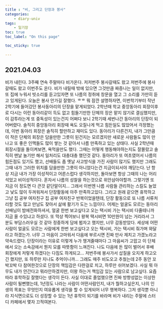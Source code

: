 ```yaml
---
title : "비, 그리고 단장과 봉사"
categories:
    - diary-univ
tags:
    - 일기장
toc: true
toc_label: "On this page"

toc_sticky: true
    
---
```

## 2021.04.03
비가 내린다.
3주째 연속 주말마다 비가온다.
저저번주 봉사갈때도 왔고 저번주에 봉사갈때도 왔고 이번주도 온다.
비가 내릴때 밖에 있으면 그것만큼 짜증나는 일이 없지만,
또 집에 누워서 빗소리를 듣고있자면 또 나름의 정취에 창문을 열고 그 소리를 가만히 듣고 있게된다.
오늘은 봉사 안가길 잘했다. ᄒᄒ
뭐 잠깐 설명하자면,
이번학기부터 작년 2학기에 들어갔던 봉사동아리의 단장을 맡게되었다.
2학년때 학교 중앙동아리 회장이후로 다시는 이런 동아리같이 득도 없고 힘들기만한 단체의 장은 맡지 않기로 결심했지만, 이 감투라는게 또 중독성이 있는건지 어쩌다 보니 2학기때 세번나간 동아리의 단장이 되어버렸다. 솔직히 중앙동아리 회장때 욕도 오질나게 먹고 힘든일도 많았어서 걱정했는데,
이번 동아리 회장은 솔직히 할만하고 재미도 있다.
동아리가 다른건지, 내가 그만큼 이 작은 단체의 회장은 담을만한 그릇이 된건지는 모르겠지만
새로운 사람들도 많이 만나고 또 좋은 인맥들도 많이 쌓는 것 같아서 나름 만족하고 있는 상태다.
사실 2학년때 회장시절을 돌이켜보면, 욕먹을만도 했다.
그때는 어떻게 행동해야하는지도 잘몰랐고 솔직히 맨날 놀기만 해서 일처리도 대충대충 했던것 같다.
동아리가 또 여초였어서 나름의 힘든점도 있기도 했고, 선배들도 좀 옛날 사고방식을 가진 사람이 많기도 했지만 그래도 그때 내가 그러한 위치를 담을만한 그릇이 아니었다는건 지금이되서야 깨닫는다.
난 항상 지금 내가 가장 이성적이고 어른스럽다 생각하지만, 돌아보면 항상 그때의 나는 어리석었고 비이성적이다. 혼자서 나름의 성찰을 하는것으로 위안삼아야할까. 그렇기엔 또 지금 이 정도면 다 큰것 같단말이지...
그래서 이번엔 나름 사람들 관리하는 스킬도 늘었고 낯도 많이 두꺼워져서 단장활동에 아주 만족하고있다.
그리고 원래 같으면 휴학하고 그냥 집 공부 여자친구 집 공부 여자친구 반복이었을텐데,
단장 활동으로 또 나름 서류처리할 것도 많고 만남도 잦아서 삶에 활기가 도는 느낌이다.
어제는 얼굴도 모르는 동아리 선배님이 밤에전화하셔서, 얼굴 한번 보고싶다고
오는 택시비 가는 택시비 다줄테니까 지금 올 수있냐고 하셨다.
또 막상 찍어보니 왕복 택시비면 10만원이 넘는 거리라서
그 분도 부담스러우실 것 같아 정중하게 담에 뵙자고 했지만, 너무 감동받았다.
세상에 어떤사람이 얼굴도 모르는 사람에게 한번 보고싶다고
오는 택시비, 가는 택시비 줘가며 와달라고 하겠는가. 너무 그 마음이 고마워서
다음에 부르시면 진짜 만사 제치고 가겠노라고 약속드렸다.
단장이라는 이유로 이렇게 누가 챙겨줄때마다 그 마음씨가 고맙고 이 단체에서 오는 소속감에서
뭔지 모를 따뜻함이 느껴진다. 나도 다음에 돈 많이 벌어서 후배 회장에게 저렇게 하겠다는 다짐도 하게되고... 저번주에 봉사가서 삽질을 오지게 하고오긴 했지만, 또 하루만 지나도 추억이니까...
그래도 매주 비도오고 추웠는데 2주 동안 꼬박꼬박 다 참여한것으로
단장의 책임감은 다한걸로 치고, 하루만 쉬어보겠다.
사실 뭐 아무도 내가 안간다고 뭐라안하겠지만, 이왕 하는거 책임감 있는 사람으로 남고싶다.
요즘따라 휴학하길 잘했다는 생각이 든다.
사실 이대로 졸업했으면 진짜 방향성없는 이상한 사람이 될뻔했는데,
1년정도 나라는 사람이 어떤사람인지, 내가 뭘하고싶은지, 나의 인생의 목표는 무엇인지 여유롭게 생각을 할 수 있게되어 너무 행복하다.
그저 생각뿐 아니라 지식면으로도 더 성장할 수 있는 1년 휴학이 되기를 바라며 비가 내리는 주말에 스터디 카페에서 몇자 끄적여본다.
